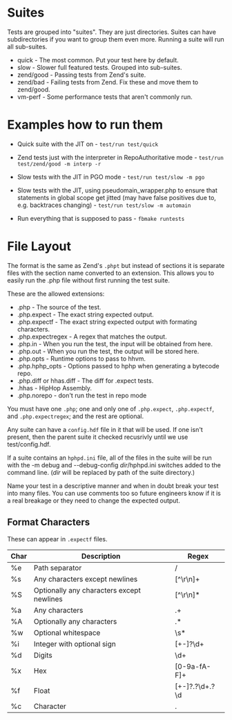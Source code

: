 # Suites

Tests are grouped into "suites". They are just directories. Suites can have
subdirectories if you want to group them even more. Running a suite will run
all sub-suites.

* quick - The most common. Put your test here by default.
* slow - Slower full featured tests. Grouped into sub-suites.
* zend/good - Passing tests from Zend's suite.
* zend/bad - Failing tests from Zend. Fix these and move them to zend/good.
* vm-perf - Some performance tests that aren't commonly run.

# Examples how to run them

* Quick suite with the JIT on -
`test/run test/quick`

* Zend tests just with the interpreter in RepoAuthoritative mode -
`test/run test/zend/good -m interp -r`

* Slow tests with the JIT in PGO mode -
`test/run test/slow -m pgo`

* Slow tests with the JIT, using pseudomain_wrapper.php to ensure that
  statements in global scope get jitted (may have false positives due to,
  e.g. backtraces changing) -
`test/run test/slow -m automain`

* Run everything that is supposed to pass -
`fbmake runtests`

# File Layout

The format is the same as Zend's `.phpt` but instead of sections it is
separate files with the section name converted to an extension. This allows
you to easily run the .php file without first running the test suite.

These are the allowed extensions:

* .php - The source of the test.
* .php.expect - The exact string expected output.
* .php.expectf - The exact string expected output with formating characters.
* .php.expectregex - A regex that matches the output.
* .php.in - When you run the test, the input will be obtained from here.
* .php.out - When you run the test, the output will be stored here.
* .php.opts - Runtime options to pass to hhvm.
* .php.hphp_opts - Options passed to hphp when generating a bytecode repo.
* .php.diff or hhas.diff - The diff for .expect tests.
* .hhas - HipHop Assembly.
* .php.norepo - don't run the test in repo mode

You must have one `.php`; one and only one of `.php.expect`, `.php.expectf`, and
`.php.expectregex`; and the rest are optional.

Any suite can have a `config.hdf` file in it that will be used. If one isn't
present, then the parent suite it checked recusrivly until we use
test/config.hdf.

If a suite contains an `hphpd.ini` file, all of the files in the suite will be
run with the -m debug and --debug-config _dir_/hphpd.ini switches added to the
command line. (_dir_ will be replaced by path of the suite directory.)

Name your test in a descriptive manner and when in doubt break your test into
many files. You can use comments too so future engineers know if it is a real
breakage or they need to change the expected output.

## Format Characters

These can appear in `.expectf` files.

| Char | Description                                | Regex
|------|--------------------------------------------|-------
| %e   | Path separator                             | \/
| %s   | Any characters except newlines             | [^\r\n]+
| %S   | Optionally any characters except newlines  | [^\r\n]*
| %a   | Any characters                             | .+
| %A   | Optionally any characters                  | .*
| %w   | Optional whitespace                        | \s*
| %i   | Integer with optional sign                 | [+-]?\d+
| %d   | Digits                                     | \d+
| %x   | Hex                                        | [0-9a-fA-F]+
| %f   | Float                                      | [+-]?\.?\d+\.?\d|(?:[Ee][+-]?\d+)?
| %c   | Character                                  | .
